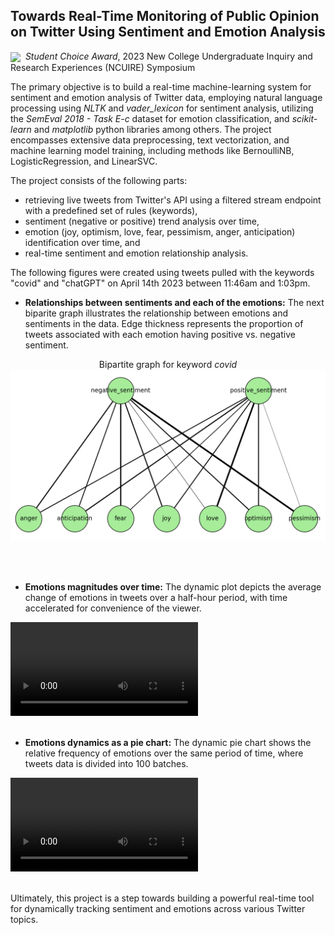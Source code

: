 ## Towards Real-Time Monitoring of Public Opinion on Twitter Using Sentiment and Emotion Analysis <BR>
<img align="center" src="https://sweetclipart.com/multisite/sweetclipart/files/award_ribbon_blue.png" width="15"/>&nbsp; *Student Choice Award*, 2023 New College Undergraduate Inquiry and Research Experiences  (NCUIRE) Symposium

The primary objective is to build a real-time machine-learning system for sentiment and emotion analysis of Twitter data, employing natural language processing using *NLTK* and *vader_lexicon* for sentiment analysis, utilizing the *SemEval 2018 - Task E-c* dataset for emotion classification, and *scikit-learn* and *matplotlib* python libraries among others. The project encompasses extensive data preprocessing, text vectorization, and machine learning model training, including methods like BernoulliNB, LogisticRegression, and LinearSVC. 

The project consists of the following parts: 
- retrieving live tweets from Twitter's API using a filtered stream endpoint with a predefined set of rules (keywords),
- sentiment (negative or positive) trend analysis over time, 
- emotion (joy, optimism, love, fear, pessimism, anger, anticipation) identification over time, and
- real-time sentiment and emotion relationship analysis.

<!-- The results are visualized as bipartite graphs and dynamic plots, providing insights into evolving public opinion. -->
The following figures were created using tweets pulled with the keywords "covid" and "chatGPT" on April 14th 2023 between 11:46am and 1:03pm. 

- **Relationships between sentiments and each of the emotions:** The next biparite graph illustrates the relationship between emotions and sentiments in the data. Edge thickness represents the proportion of tweets associated with each emotion having positive vs. negative sentiment.

<p align="center"  width="500"> Bipartite graph for keyword <em>covid</em>

<img src="images/bipartiteNew.jpg?raw=true"/>
</p><br><br>

- **Emotions magnitudes over time:** The dynamic plot depicts the  average change of emotions in tweets over a half-hour period, with time accelerated for convenience of the viewer.

<video src="https://github.com/cdjidjev/cdjidjev.github.io/assets/40774209/12867180-6878-451b-b62d-1dfe56cd94e9" controls="controls" style="max-width: 500px;">
</video>
<br><br>

- **Emotions dynamics as a pie chart:**  The dynamic pie chart shows the relative frequency of emotions over the same period of time, where tweets data is divided into 100 batches. 

<video src="https://github.com/cdjidjev/cdjidjev.github.io/assets/40774209/7223d7d6-0841-4c0e-a28b-841bdbfd96e1" controls="controls" style="max-width: 500px;">
</video>
<br><br>

Ultimately, this project is a step towards building a powerful real-time tool for dynamically tracking sentiment and emotions across various Twitter topics.





